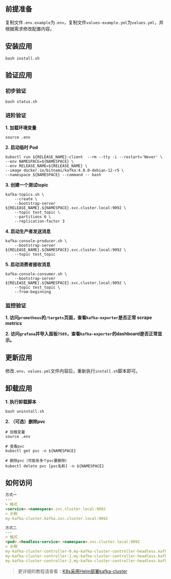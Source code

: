前提准备
---

复制文件`.env.example`为`.env`，复制文件`values-example.yml`为`values.yml`，并根据需求修改配置内容。

安装应用
---

```shell
bash install.sh
```

验证应用
---

### 初步验证

```shell
bash status.sh
```

### 进阶验证

**1. 加载环境变量**

```shell
source .env
```

**2. 启动临时 Pod**

```shell
kubectl run ${RELEASE_NAME}-client  --rm --tty -i --restart='Never' \
--env NAMESPACE=${NAMESPACE} \
--env RELEASE_NAME=${RELEASE_NAME} \
--image docker.io/bitnami/kafka:4.0.0-debian-12-r5 \
--namespace ${NAMESPACE} --command -- bash
```
    
**3. 创建一个测试topic**

```shell
kafka-topics.sh \
    --create \
    --bootstrap-server ${RELEASE_NAME}.${NAMESPACE}.svc.cluster.local:9092 \
    --topic test_topic \
    --partitions 6 \
    --replication-factor 3
```
    
**4. 启动生产者发送消息**

```shell
kafka-console-producer.sh \
    --bootstrap-server ${RELEASE_NAME}.${NAMESPACE}.svc.cluster.local:9092 \
    --topic test_topic
```

**5. 启动消费者接收消息**

```shell
kafka-console-consumer.sh \
    --bootstrap-server ${RELEASE_NAME}.${NAMESPACE}.svc.cluster.local:9092 \
    --topic test_topic \
    --from-beginning
```

### 监控验证

**1. 访问`prometheus`的`/targets`页面，查看`kafka-exporter`是否正常 scrape metrics**

**2. 访问`grafana`并导入面板`7589`，查看`kafka-exporter`的dashboard是否正常显示。**

更新应用
---

修改`.env`、`values.yml`文件内容后，重新执行`install.sh`脚本即可。

卸载应用
---

**1. 执行卸载脚本**

```shell
bash uninstall.sh
```

**2. （可选）删除pvc**

```shell
# 加载变量
source .env

# 查看pvc
kubectl get pvc -n ${NAMESPACE}

# 删除pvc（可能有多个pvc要删除）
kubectl delete pvc [pvc名称] -n ${NAMESPACE}
```

## 如何访问

```markdown
方式一
---
> 格式
<service>.<namespace>.svc.cluster.local:9092
> 示例
my-kafka-cluster.kafka.svc.cluster.local:9092

方式二
---
> 格式
<pod>.<headless-service>.<namespace>.svc.cluster.local:9092
> 示例
my-kafka-cluster-controller-0.my-kafka-cluster-controller-headless.kafka.svc.cluster.local:9092
my-kafka-cluster-controller-1.my-kafka-cluster-controller-headless.kafka.svc.cluster.local:9092
my-kafka-cluster-controller-2.my-kafka-cluster-controller-headless.kafka.svc.cluster.local:9092
```

> 更详细的教程请查看：[K8s采用Helm部署kafka-cluster](https://lbs.wiki/pages/c4730ed2/)
